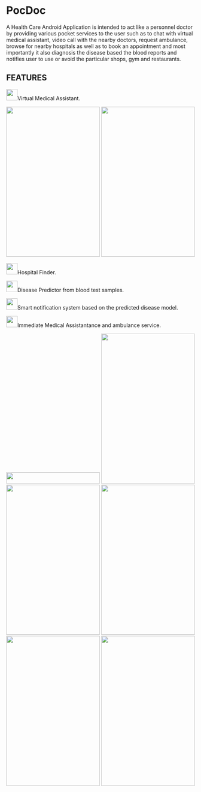 # PocDoc

A Health Care Android Application is intended to act like a personnel doctor by providing various pocket services to the user such as to chat with virtual medical assistant, video call with the nearby doctors, request ambulance, browse for nearby hospitals as well as to book an appointment and most importantly it also diagnosis the disease based the blood reports and notifies user to use or avoid the particular shops, gym and restaurants.

## FEATURES

<img src="https://user-images.githubusercontent.com/32200474/80802599-622e9d00-8bcd-11ea-9637-bc04527aca55.png" width="30" height="30">Virtual Medical Assistant.

<img src="https://user-images.githubusercontent.com/32200474/80803403-cc484180-8bcf-11ea-984a-9ba885a328a1.jpeg" width="250" height="400">  <img src="https://user-images.githubusercontent.com/32200474/80803413-d36f4f80-8bcf-11ea-820b-b8a439e3075a.png" width="250" height="400">

<img src="https://user-images.githubusercontent.com/32200474/80802605-6b1f6e80-8bcd-11ea-84f2-21c843eb0ec6.png" width="30" height="30">Hospital Finder.

<img src="https://user-images.githubusercontent.com/32200474/80802613-707cb900-8bcd-11ea-99c9-1e415bc1b858.png" width="30" height="30">Disease Predictor from blood test samples.

<img src="https://user-images.githubusercontent.com/32200474/80802623-75da0380-8bcd-11ea-8266-e6a79a054b59.png" width="30" height="30">Smart notification system based on the predicted disease model.

<img src="https://user-images.githubusercontent.com/32200474/80802628-7a062100-8bcd-11ea-9566-5ecd4bec0424.png" width="30" height="30">Immediate Medical Assistantance and ambulance service.


<img src="https://user-images.githubusercontent.com/32200474/80803510-1e896280-8bd0-11ea-8567-cdd89fd781ac.png" width="250" height="30">
<img src="https://user-images.githubusercontent.com/32200474/80803512-20ebbc80-8bd0-11ea-94ae-9e2156cbcd78.png)" width="250" height="400">
<img src="https://user-images.githubusercontent.com/32200474/80803527-28ab6100-8bd0-11ea-8aef-9f5595f0f591.png)" width="250" height="400">
<img src="https://user-images.githubusercontent.com/32200474/80803536-352fb980-8bd0-11ea-9428-1a478c370682.jpeg)" width="250" height="400">
<img src="https://user-images.githubusercontent.com/32200474/80803542-382aaa00-8bd0-11ea-89b6-82c9e235396a.jpeg)" width="250" height="400">
<img src="https://user-images.githubusercontent.com/32200474/80803595-64462b00-8bd0-11ea-977e-361a81bb2f4a.png)" width="250" height="400">
